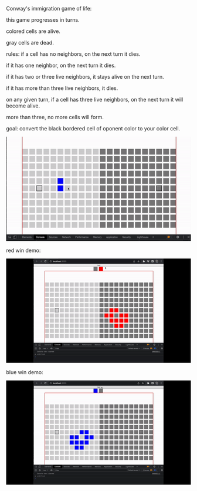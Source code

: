 Conway's immigration game of life:

this game progresses in turns. 

colored cells are alive. 

gray cells are dead. 

rules: 
if a cell has no neighbors, on the next turn it dies. 

if it has one neighbor, on the next turn it dies. 

if it has two or three live neighbors, it stays alive on the next turn.

if it has more than three live neighbors, it dies. 

on any given turn, if a cell has three live neighbors, on the next turn it will become alive. 

more than three, no more cells will form.

goal: convert the black bordered cell of oponent color to your color cell. 

<p align="center">
    <img width="1000" src="https://github.com/sophia-pung/gameOfLife/blob/main/client/public/demo.gif" alt="Gameplay Preview">
</p>

red win demo:
<p align="center">
    <img width="1000" src="https://github.com/sophia-pung/gameOfLife/blob/main/client/public/red.gif" alt="Gameplay Preview">
</p>

blue win demo:
<p align="center">
    <img width="1000" src="https://github.com/sophia-pung/gameOfLife/blob/main/client/public/blue.gif" alt="Gameplay Preview">
</p>
